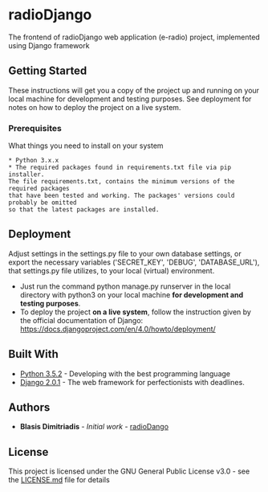 # radioDjango
The frontend of radioDjango web application (e-radio) project, implemented using Django framework

## Getting Started

These instructions will get you a copy of the project up and running on your local machine for development and testing purposes. See deployment for notes on how to deploy the project on a live system.

### Prerequisites

What things you need to install on your system

```
* Python 3.x.x
* The required packages found in requirements.txt file via pip installer. 
The file requirements.txt, contains the minimum versions of the required packages 
that have been tested and working. The packages' versions could probably be omitted
so that the latest packages are installed.
```

## Deployment

Adjust settings in the settings.py file to your own database settings, or export the necessary variables ('SECRET_KEY', 'DEBUG', 'DATABASE_URL'), that settings.py file utilizes, to your local (virtual) environment.

* Just run the command python manage.py runserver in the local directory with python3 on your local machine **for development and testing purposes**.
* To deploy the project **on a live system**, follow the instruction given by the official documentation of Django: https://docs.djangoproject.com/en/4.0/howto/deployment/ 

## Built With

* [Python 3.5.2](https://www.python.org/) - Developing with the best programming language
* [Django 2.0.1](https://www.djangoproject.com/) - The web framework for perfectionists with deadlines.

## Authors

* **Blasis Dimitriadis** - *Initial work* - [radioDango](https://github.com/bdimitriadis/radioDjango)


## License

This project is licensed under the GNU General Public License v3.0 - see the [LICENSE.md](LICENSE.md) file for details
